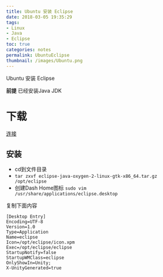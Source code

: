 ```yaml
---
title: Ubuntu 安装 Eclipse
date: 2018-03-05 19:35:29
tags:
- Linux
- Java
- Eclipse
toc: true
categories: notes
permalink: UbuntuEclipse
thumbnail: /images/Ubuntu.png
---
```

 Ubuntu 安装 Eclipse
<!--more-->
**前提**
已经安装Java JDK
# **下载**
[连接](http://www.eclipse.org/downloads/packages/eclipse-ide-java-developers/oxygen2)

## **安装**
- cd到文件目录
- `tar zxvf eclipse-java-oxygen-2-linux-gtk-x86_64.tar.gz  /opt/eclipse`
- 创建Dash Home图标
`sudo vim /usr/share/applications/eclipse.desktop`

复制下面内容
```
[Desktop Entry]
Encoding=UTF-8
Version=1.0
Type=Application
Name=eclipse
Icon=/opt/eclipse/icon.xpm
Exec=/opt/eclipse/eclipse
StartupNotify=false
StartupWMClass=eclipse
OnlyShowIn=Unity;
X-UnityGenerated=true
```
